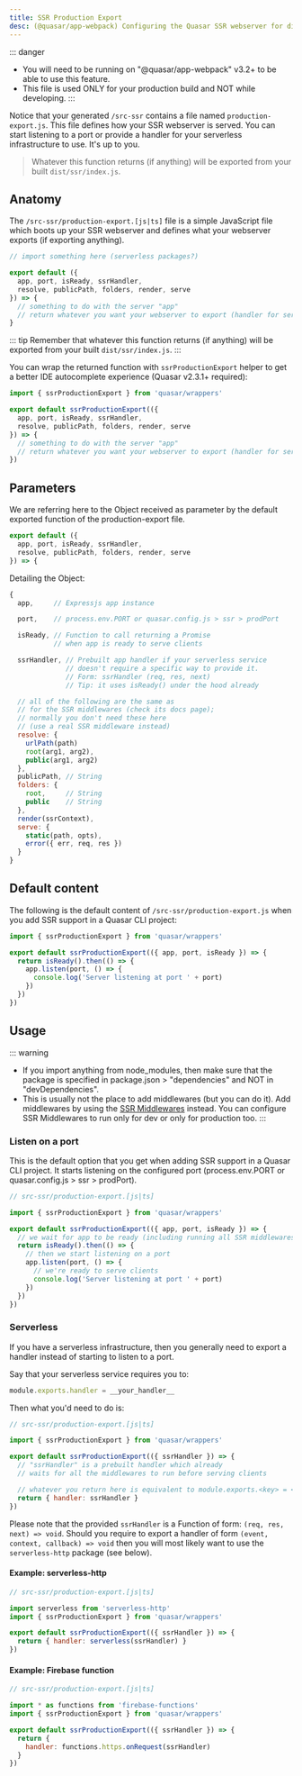 ```yaml
---
title: SSR Production Export
desc: (@quasar/app-webpack) Configuring the Quasar SSR webserver for different platforms, including a serverless architecture.
---
```


::: danger
* You will need to be running on "@quasar/app-webpack" v3.2+ to be able to use this feature.
* This file is used ONLY for your production build and NOT while developing.
:::

Notice that your generated `/src-ssr` contains a file named `production-export.js`. This file defines how your SSR webserver is served. You can start listening to a port or provide a handler for your serverless infrastructure to use. It's up to you.

> Whatever this function returns (if anything) will be exported from your built `dist/ssr/index.js`.

## Anatomy

The `/src-ssr/production-export.[js|ts]` file is a simple JavaScript file which boots up your SSR webserver and defines what your webserver exports (if exporting anything).

``` js
// import something here (serverless packages?)

export default ({
  app, port, isReady, ssrHandler,
  resolve, publicPath, folders, render, serve
}) => {
  // something to do with the server "app"
  // return whatever you want your webserver to export (handler for serverless function?)
}
```

::: tip
Remember that whatever this function returns (if anything) will be exported from your built `dist/ssr/index.js`.
:::

You can wrap the returned function with `ssrProductionExport` helper to get a better IDE autocomplete experience (Quasar v2.3.1+ required):

``` js
import { ssrProductionExport } from 'quasar/wrappers'

export default ssrProductionExport(({
  app, port, isReady, ssrHandler,
  resolve, publicPath, folders, render, serve
}) => {
  // something to do with the server "app"
  // return whatever you want your webserver to export (handler for serverless?)
})
```

## Parameters

We are referring here to the Object received as parameter by the default exported function of the production-export file.

``` js
export default ({
  app, port, isReady, ssrHandler,
  resolve, publicPath, folders, render, serve
}) => {
```

Detailing the Object:

``` js
{
  app,     // Expressjs app instance

  port,    // process.env.PORT or quasar.config.js > ssr > prodPort

  isReady, // Function to call returning a Promise
           // when app is ready to serve clients

  ssrHandler, // Prebuilt app handler if your serverless service
              // doesn't require a specific way to provide it.
              // Form: ssrHandler (req, res, next)
              // Tip: it uses isReady() under the hood already

  // all of the following are the same as
  // for the SSR middlewares (check its docs page);
  // normally you don't need these here
  // (use a real SSR middleware instead)
  resolve: {
    urlPath(path)
    root(arg1, arg2),
    public(arg1, arg2)
  },
  publicPath, // String
  folders: {
    root,     // String
    public    // String
  },
  render(ssrContext),
  serve: {
    static(path, opts),
    error({ err, req, res })
  }
}
```

## Default content

The following is the default content of `/src-ssr/production-export.js` when you add SSR support in a Quasar CLI project:

```js
import { ssrProductionExport } from 'quasar/wrappers'

export default ssrProductionExport(({ app, port, isReady }) => {
  return isReady().then(() => {
    app.listen(port, () => {
      console.log('Server listening at port ' + port)
    })
  })
})
```

## Usage

::: warning
* If you import anything from node_modules, then make sure that the package is specified in package.json > "dependencies" and NOT in "devDependencies".
* This is usually not the place to add middlewares (but you can do it). Add middlewares by using the [SSR Middlewares](/quasar-cli-webpack/developing-ssr/ssr-middleware) instead. You can configure SSR Middlewares to run only for dev or only for production too.
:::

### Listen on a port

This is the default option that you get when adding SSR support in a Quasar CLI project. It starts listening on the configured port (process.env.PORT or quasar.config.js > ssr > prodPort).

``` js
// src-ssr/production-export.[js|ts]

import { ssrProductionExport } from 'quasar/wrappers'

export default ssrProductionExport(({ app, port, isReady }) => {
  // we wait for app to be ready (including running all SSR middlewares)
  return isReady().then(() => {
    // then we start listening on a port
    app.listen(port, () => {
      // we're ready to serve clients
      console.log('Server listening at port ' + port)
    })
  })
})
```

### Serverless

If you have a serverless infrastructure, then you generally need to export a handler instead of starting to listen to a port.

Say that your serverless service requires you to:

``` js
module.exports.handler = __your_handler__
```

Then what you'd need to do is:

``` js
// src-ssr/production-export.[js|ts]

import { ssrProductionExport } from 'quasar/wrappers'

export default ssrProductionExport(({ ssrHandler }) => {
  // "ssrHandler" is a prebuilt handler which already
  // waits for all the middlewares to run before serving clients

  // whatever you return here is equivalent to module.exports.<key> = <value>
  return { handler: ssrHandler }
})
```

Please note that the provided `ssrHandler` is a Function of form: `(req, res, next) => void`.
Should you require to export a handler of form `(event, context, callback) => void` then you will most likely want to use the `serverless-http` package (see below).

#### Example: serverless-http

``` js
// src-ssr/production-export.[js|ts]

import serverless from 'serverless-http'
import { ssrProductionExport } from 'quasar/wrappers'

export default ssrProductionExport(({ ssrHandler }) => {
  return { handler: serverless(ssrHandler) }
})
```

#### Example: Firebase function

``` js
// src-ssr/production-export.[js|ts]

import * as functions from 'firebase-functions'
import { ssrProductionExport } from 'quasar/wrappers'

export default ssrProductionExport(({ ssrHandler }) => {
  return {
    handler: functions.https.onRequest(ssrHandler)
  }
})
```
